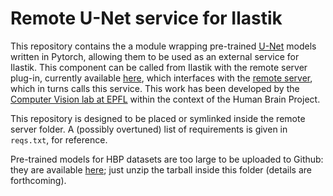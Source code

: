 # Remote U-Net service for Ilastik

This repository contains the a module wrapping pre-trained
[U-Net](https://lmb.informatik.uni-freiburg.de/people/ronneber/u-net/) models
written in Pytorch, allowing them to be used as an external service for
Ilastik.  This component can be called from Ilastik with the remote server
plug-in, currently available [here](https://github.com/etrulls/ilastik), which
interfaces with the [remote server](https://github.com/etrulls/cvlab-server),
which in turns calls this service. This work has been developed by the
[Computer Vision lab at EPFL](https://cvlab.epfl.ch) within the context of the
Human Brain Project.

This repository is designed to be placed or symlinked inside the remote server
folder. A (possibly overtuned) list of requirements is given in `reqs.txt`, for
reference.

Pre-trained models for HBP datasets are too large to be uploaded to
Github: they are available
[here](http://icwww.epfl.ch/~trulls/shared/models.tar.gz); just unzip the
tarball inside this folder (details are forthcoming).
